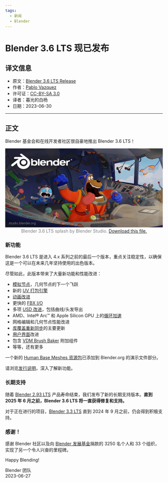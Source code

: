```yaml
---
tags:
  - 新闻
  - Blender
---
```


# Blender 3.6 LTS 现已发布

## 译文信息

- 原文：[Blender 3.6 LTS Release](https://www.blender.org/press/blender-3-6-lts-release/)
- 作者：[Pablo Vazquez](https://www.blender.org/author/venomgfx/)
- 许可证：[CC-BY-SA 3.0](https://creativecommons.org/licenses/by-sa/3.0/)
- 译者：暮光的白杨
- 日期：2023-06-30

<style>
    red { color: red }
    green { color: green }
    blue { color: #0099ff }
    orange { color: orange }
    grey { color: grey }
</style>

----

## 正文

Blender 基金会和在线开发者社区很自豪地推出 Blender 3.6 LTS！

<center>

![cover](./images/2023-06/blender_36_lts_splash.jpg)  
<grey>Blender 3.6 LTS splash by Blender Studio. <a href="https://www.blender.org/download/demo-files/#splash">Download this file.</a></grey>

</center>

### 新功能

Blender 3.6 LTS 是进入 4.x 系列之前的最后一个版本，重点关注稳定性，以确保这是一个可以在未来几年坚持使用的出色版本。

尽管如此，此版本带来了大量新功能和性能改进：

- [模拟节点]，几何节点的下一个飞跃
- 新的 [UV 打包引擎]
- [动画改进]
- 更快的 [FBX I/O]
- 多项 [USD 改进]，包括曲线/头发导出
- AMD、Intel® Arc™ 和 Apple Silicon GPU 上的[循环加速]
- 网格编辑和几何节点性能改进
- [库覆盖重新同步]的主要更新
- [用户界面]改进
- 包含 [VDM Brush Baker] 附加组件
- 等等，还有更多

[模拟节点]: https://www.blender.org/download/releases/3-6/#simulation
[UV 打包引擎]: https://www.blender.org/download/releases/3-6/#uv
[动画改进]: https://www.blender.org/download/releases/3-6/#animation
[FBX I/O]: https://wiki.blender.org/wiki/Reference/Release_Notes/3.6/Pipeline_Assets_IO#FBX
[USD 改进]: https://wiki.blender.org/wiki/Reference/Release_Notes/3.6/Pipeline_Assets_IO#USD
[循环加速]: https://www.blender.org/download/releases/3-6/#cycles
[库覆盖重新同步]: https://wiki.blender.org/wiki/Reference/Release_Notes/3.6/Core#Library_Overrides
[用户界面]: https://wiki.blender.org/wiki/Reference/Release_Notes/3.6/User_Interface#User_Interface
[VDM Brush Baker]: https://docs.blender.org/manual/en/3.6/addons/baking/vdm_brush_baker.html

一个新的 [Human Base Meshes 资源包][human]已添加到 Blender.org 的演示文件部分。

请浏览[发行说明]，深入了解新功能。

[发行说明]: https://www.blender.org/download/releases/3-6/
[human]: https://www.blender.org/download/demo-files/#assets

### 长期支持

随着 [Blender 2.93 LTS] 产品寿命结束，我们发布了新的长期支持版本。**直到 2025 年 6 月之前，Blender 3.6 LTS 将一直获得修复和支持。**

对于正在进行的项目，[Blender 3.3 LTS] 直到 2024 年 9 月之前，仍会得到积极支持。

[Blender 2.93 LTS]: https://www.blender.org/download/lts/2-93/
[Blender 3.3 LTS]: https://www.blender.org/download/lts/3-3/

### 感谢！

感谢 Blender 社区以及向 [Blender 发展基金]捐款的 3250 名个人和 33 个组织，实现了另一个令人兴奋的里程碑。

[Blender 发展基金]: https://fund.blender.org/

Happy Blending!

Blender 团队  
2023-06-27